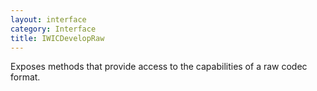 ```yaml
---
layout: interface
category: Interface
title: IWICDevelopRaw
---
```


Exposes methods that provide access to the capabilities of a raw codec format.

